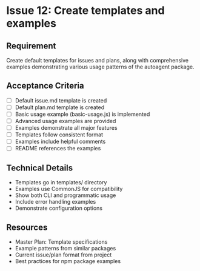 # Issue 12: Create templates and examples

## Requirement
Create default templates for issues and plans, along with comprehensive examples demonstrating various usage patterns of the autoagent package.

## Acceptance Criteria
- [ ] Default issue.md template is created
- [ ] Default plan.md template is created
- [ ] Basic usage example (basic-usage.js) is implemented
- [ ] Advanced usage examples are provided
- [ ] Examples demonstrate all major features
- [ ] Templates follow consistent format
- [ ] Examples include helpful comments
- [ ] README references the examples

## Technical Details
- Templates go in templates/ directory
- Examples use CommonJS for compatibility
- Show both CLI and programmatic usage
- Include error handling examples
- Demonstrate configuration options

## Resources
- Master Plan: Template specifications
- Example patterns from similar packages
- Current issue/plan format from project
- Best practices for npm package examples